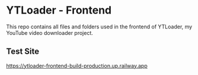 # YTLoader - Frontend
This repo contains all files and folders used in the frontend of YTLoader, my YouTube video downloader project.

## Test Site
https://ytloader-frontend-build-production.up.railway.app
